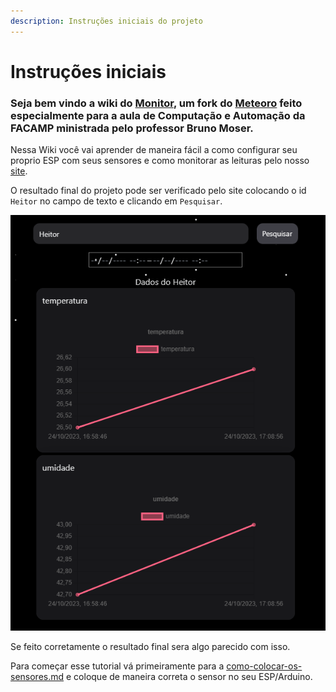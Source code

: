 ```yaml
---
description: Instruções iniciais do projeto
---
```


# Instruções iniciais

### Seja bem vindo a wiki do [Monitor](https://github.com/freecorps/monitor), um fork do [Meteoro](https://github.com/freecorps/meteoro) feito especialmente para a aula de Computação e Automação da FACAMP ministrada pelo professor Bruno Moser.

Nessa Wiki você vai aprender de maneira fácil a como configurar seu proprio ESP com seus sensores e como monitorar as leituras pelo nosso [site](https://monitor.freecorps.xyz/).



O resultado final do projeto pode ser verificado pelo site colocando o id `Heitor` no campo de texto e clicando em `Pesquisar`.

![](../.gitbook/assets/captura1.png)&#x20;

Se feito corretamente o resultado final sera algo parecido com isso.

Para começar esse tutorial vá primeiramente para a  [como-colocar-os-sensores.md](../esp/como-colocar-os-sensores.md "mention")  e coloque de maneira correta o sensor no seu ESP/Arduino.
